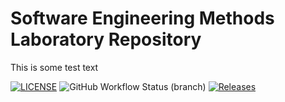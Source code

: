 # Software Engineering Methods Laboratory Repository

This is some test text


[![LICENSE](https://img.shields.io/github/license/ReeceASmith/enu-sem.svg?style=flat-square)](https://github.com/ReeceASmith/enu-sem/blob/master/LICENSE)
![GitHub Workflow Status (branch)](https://img.shields.io/github/actions/workflow/status/ReeceASmith/enu-sem/main.yml?branch=master)
[![Releases](https://img.shields.io/github/release/ReeceASmith/enu-sem/all.svg?style=flat-square)](https://github.com/ReeceASmith/enu-sem/releases)